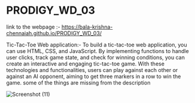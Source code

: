 # PRODIGY_WD_03

link to the webpage :- https://bala-krishna-chennaiah.github.io/PRODIGY_WD_03/

Tic-Tac-Toe Web application:- To build a tic-tac-toe web application, you can use HTML, CSS, and JavaScript.
By implementing functions to handle user clicks, track game state, and check for winning conditions, you can create an interactive and engaging tic-tac-toe game. With these technologies and functionalities, users can play against each other or against an AI opponent, aiming to get three markers in a row to win the game.
some of the things are missing from the description

![Screenshot (11)](https://github.com/user-attachments/assets/e82605a9-b93e-49db-a135-76828acc1573)

